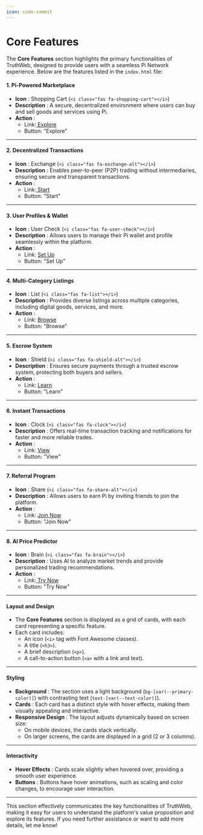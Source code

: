 ```yaml
---
icon: code-commit
---
```


# Core Features

The **Core Features** section highlights the primary functionalities of TruthWeb, designed to provide users with a seamless Pi Network experience. Below are the features listed in the `index.html` file:

#### 1. **Pi-Powered Marketplace**

* **Icon** : Shopping Cart (`<i class="fas fa-shopping-cart"></i>`)
* **Description** : A secure, decentralized environment where users can buy and sell goods and services using Pi.
* **Action** :
  * Link:[ Explore](https://reimaginetruth.github.io/truthweb/pi-powered-marketplace.html)
  * Button: "Explore"

***

#### 2. **Decentralized Transactions**

* **Icon** : Exchange (`<i class="fas fa-exchange-alt"></i>`)
* **Description** : Enables peer-to-peer (P2P) trading without intermediaries, ensuring secure and transparent transactions.
* **Action** :
  * Link:[ Start](https://reimaginetruth.github.io/truthweb/decentralized-transactions.html)
  * Button: "Start"

***

#### 3. **User Profiles & Wallet**

* **Icon** : User Check (`<i class="fas fa-user-check"></i>`)
* **Description** : Allows users to manage their Pi wallet and profile seamlessly within the platform.
* **Action** :
  * Link: [Set Up](https://reimaginetruth.github.io/truthweb/user-profiles-wallet.html)
  * Button: "Set Up"

***

#### 4. **Multi-Category Listings**

* **Icon** : List (`<i class="fas fa-list"></i>`)
* **Description** : Provides diverse listings across multiple categories, including digital goods, services, and more.
* **Action** :
  * Link: [Browse](https://reimaginetruth.github.io/truthweb/multi-category-listings.html)
  * Button: "Browse"

***

#### 5. **Escrow System**

* **Icon** : Shield (`<i class="fas fa-shield-alt"></i>`)
* **Description** : Ensures secure payments through a trusted escrow system, protecting both buyers and sellers.
* **Action** :
  * Link: [Learn](https://reimaginetruth.github.io/truthweb/escrow-system.html)
  * Button: "Learn"

***

#### 6. **Instant Transactions**

* **Icon** : Clock (`<i class="fas fa-clock"></i>`)
* **Description** : Offers real-time transaction tracking and notifications for faster and more reliable trades.
* **Action** :
  * Link: [View](https://reimaginetruth.github.io/truthweb/instant-transactions.html)
  * Button: "View"

***

#### 7. **Referral Program**

* **Icon** : Share (`<i class="fas fa-share-alt"></i>`)
* **Description** : Allows users to earn Pi by inviting friends to join the platform.
* **Action** :
  * Link: [Join Now](https://reimaginetruth.github.io/truthweb/referral-program.html)
  * Button: "Join Now"

***

#### 8. **AI Price Predictor**

* **Icon** : Brain (`<i class="fas fa-brain"></i>`)
* **Description** : Uses AI to analyze market trends and provide personalized trading recommendations.
* **Action** :
  * Link:[ Try Now](https://reimaginetruth.github.io/truthweb/ai-predictor.html)
  * Button: "Try Now"

***

#### **Layout and Design**

* The **Core Features** section is displayed as a grid of cards, with each card representing a specific feature.
* Each card includes:
  * An icon (`<i>` tag with Font Awesome classes).
  * A title (`<h3>`).
  * A brief description (`<p>`).
  * A call-to-action button (`<a>` with a link and text).

***

#### **Styling**

* **Background** : The section uses a light background (`bg-[var(--primary-color)]`) with contrasting text (`text-[var(--text-color)]`).
* **Cards** : Each card has a distinct style with hover effects, making them visually appealing and interactive.
* **Responsive Design** : The layout adjusts dynamically based on screen size:
  * On mobile devices, the cards stack vertically.
  * On larger screens, the cards are displayed in a grid (2 or 3 columns).

***

#### **Interactivity**

* **Hover Effects** : Cards scale slightly when hovered over, providing a smooth user experience.
* **Buttons** : Buttons have hover animations, such as scaling and color changes, to encourage user interaction.

***

This section effectively communicates the key functionalities of TruthWeb, making it easy for users to understand the platform's value proposition and explore its features. If you need further assistance or want to add more details, let me know!
